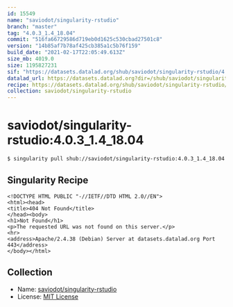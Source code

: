 ```yaml
---
id: 15549
name: "saviodot/singularity-rstudio"
branch: "master"
tag: "4.0.3_1.4_18.04"
commit: "516fa66729586d719eb0d1625c530cbad27501c8"
version: "14b85af7b78af425cb385a1c5b76f159"
build_date: "2021-02-17T22:05:49.613Z"
size_mb: 4019.0
size: 1195827231
sif: "https://datasets.datalad.org/shub/saviodot/singularity-rstudio/4.0.3_1.4_18.04/2021-02-17-516fa667-14b85af7/14b85af7b78af425cb385a1c5b76f159.sif"
datalad_url: https://datasets.datalad.org?dir=/shub/saviodot/singularity-rstudio/4.0.3_1.4_18.04/2021-02-17-516fa667-14b85af7/
recipe: https://datasets.datalad.org/shub/saviodot/singularity-rstudio/4.0.3_1.4_18.04/2021-02-17-516fa667-14b85af7/Singularity
collection: saviodot/singularity-rstudio
---
```


# saviodot/singularity-rstudio:4.0.3_1.4_18.04

```bash
$ singularity pull shub://saviodot/singularity-rstudio:4.0.3_1.4_18.04
```

## Singularity Recipe

```singularity
<!DOCTYPE HTML PUBLIC "-//IETF//DTD HTML 2.0//EN">
<html><head>
<title>404 Not Found</title>
</head><body>
<h1>Not Found</h1>
<p>The requested URL was not found on this server.</p>
<hr>
<address>Apache/2.4.38 (Debian) Server at datasets.datalad.org Port 443</address>
</body></html>
```

## Collection

 - Name: [saviodot/singularity-rstudio](https://github.com/saviodot/singularity-rstudio)
 - License: [MIT License](https://api.github.com/licenses/mit)

